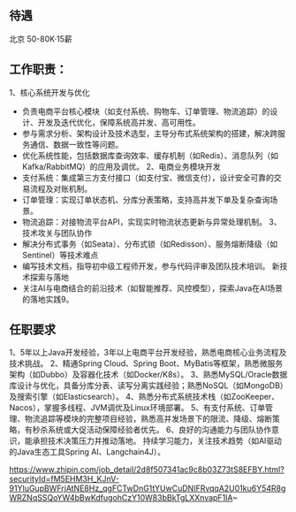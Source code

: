 ## 待遇

北京  50-80K·15薪

## 工作职责：
1、核心系统开发与优化
- 负责电商平台核心模块（如支付系统、购物车、订单管理、物流追踪）的设计、开发及迭代优化，保障系统高并发、高可用性。
- 参与需求分析、架构设计及技术选型，主导分布式系统架构的搭建，解决跨服务通信、数据一致性等问题。
- 优化系统性能，包括数据库查询效率、缓存机制（如Redis）、消息队列（如Kafka/RabbitMQ）的应用及调优。
  2、电商业务模块开发
- 支付系统：集成第三方支付接口（如支付宝、微信支付），设计安全可靠的交易流程及对账机制。
- 订单管理：实现订单状态机、分库分表策略，支持高并发下单及复杂查询场景。
- 物流追踪：对接物流平台API，实现实时物流状态更新与异常处理机制。
  3、技术攻关与团队协作
- 解决分布式事务（如Seata）、分布式锁（如Redisson）、服务熔断降级（如Sentinel）等技术难点
- 编写技术文档，指导初中级工程师开发，参与代码评审及团队技术培训。
  新技术探索与落地
- 关注AI与电商结合的前沿技术（如智能推荐、风控模型），探索Java在AI场景的落地实践9。
  
## 任职要求
  1、5年以上Java开发经验，3年以上电商平台开发经验，熟悉电商核心业务流程及技术挑战。
  2、精通Spring Cloud、Spring Boot、MyBatis等框架，熟悉微服务架构（如Dubbo）及容器化技术（如Docker/K8s）。
  3、熟悉MySQL/Oracle数据库设计与优化，具备分库分表、读写分离实践经验；熟悉NoSQL（如MongoDB）及搜索引擎（如Elasticsearch）。
  4、熟悉分布式系统技术栈（如ZooKeeper、Nacos），掌握多线程、JVM调优及Linux环境部署。
  5、有支付系统、订单管理、物流追踪等模块的完整项目经验，熟悉高并发场景下的限流、降级、熔断策略，有秒杀系统或大促活动保障经验者优先。
  6、良好的沟通能力与团队协作意识，能承担技术决策压力并推动落地。
  持续学习能力，关注技术趋势（如AI驱动的Java生态工具Spring AI、Langchain4J）。

https://www.zhipin.com/job_detail/2d8f507341ac9c8b03Z73tS8EFBY.html?securityId=fM5EHM3H_KJnV-91YIuGupBWFrjAtNE8Hz_qgFCTwDnG1tYUwCuDNIFRvqqA2U01ku6Y54R8gWRZNqSSQoYW4bBwKdfugohCzY10W83bBkTgLXXnvapF1IA~